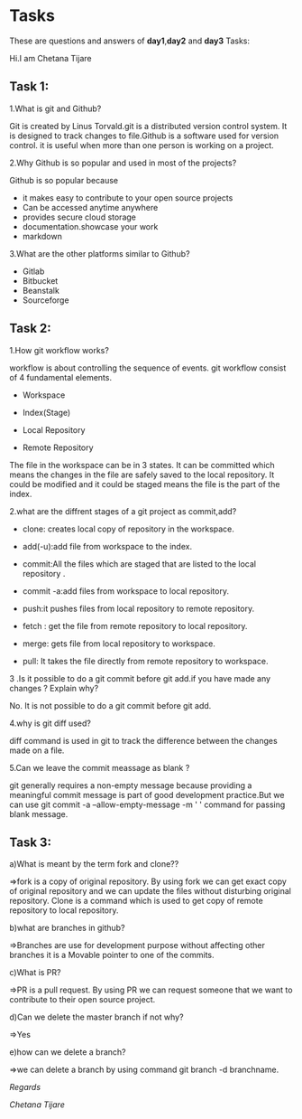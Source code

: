 # Tasks

These are questions and answers of **day1**,**day2** and **day3** Tasks:

Hi.I am Chetana Tijare
## Task 1:

1.What is git and Github?

 Git is created by Linus Torvald.git is a distributed version control system. It is designed to track changes to file.Github is a software used for version control. it is useful when more than one person is working on a project.




2.Why Github is so popular and used in most of the projects?

Github is so popular because 
* it makes easy to contribute to your open source projects
* Can be accessed anytime anywhere
* provides secure cloud storage
* documentation.showcase your work
* markdown


3.What are the other platforms similar to Github?
* Gitlab
* Bitbucket
* Beanstalk
* Sourceforge

## Task 2:

1.How git workflow works?
   
workflow is about  controlling the sequence of events.
git workflow consist of 4  fundamental elements.
	
* Workspace
	
* Index(Stage)
	
* Local Repository
	
* Remote Repository
    
The file in the workspace can be in 3 states. It can be committed which means the changes in the file are safely saved to the local repository. It could be modified and it could be staged means the file is the part of the index.

2.what are the diffrent stages of a git project as commit,add?

* clone: creates local copy of repository in the workspace.

* add(-u):add file from workspace to the index.

* commit:All the files which are staged that are listed to the local repository .

* commit -a:add files from workspace to local repository.

* push:it pushes files from local repository to remote repository.

* fetch : get the file from remote repository to local repository.

* merge: gets file from local repository to workspace.

* pull: It takes the file directly from remote repository to workspace.



3 .Is it possible to do a git commit before git add.if you have made any changes ? Explain why?
  
No. It is not possible to do a git commit before git add.


4.why is git diff used?

diff command is used in git to track the difference between the changes made on a file.


5.Can we leave the commit meassage as blank ?
   
git generally requires a non-empty message because providing a meaningful commit message is part of good development practice.But we can use  git commit -a –allow-empty-message -m ' ' command for passing blank message.

## Task 3:

a)What is meant by the term fork and clone??

=>fork is a copy of original repository. By using fork we can get exact copy of original repository and we can update the files without disturbing original repository.
Clone is a command which is used to get copy of remote repository to local repository.

b)what are branches in github?

=>Branches are use for development purpose without affecting other branches it is a 
Movable pointer to one of the commits.

c)What is PR?

=>PR is a pull request.
By using PR  we can request
 someone that we want to contribute to their open source project.

d)Can we delete the master branch if not why?

=>Yes

e)how can we delete a branch?

=>we can delete a branch by using command git branch -d branchname.



_Regards_

_Chetana Tijare_

